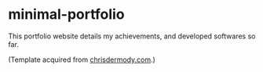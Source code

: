 # minimal-portfolio

This portfolio website details my achievements, and developed softwares so far. 

(Template acquired from [chrisdermody.com](http://chrisdermody.com).)
